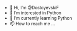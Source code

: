 - 👋 Hi, I’m @DostoyevskiF
- 👀 I’m interested in Python
- 🌱 I’m currently learning Python
- 📫 How to reach me ...

<!---
DostoyevskiF/DostoyevskiF is a ✨ special ✨ repository because its `README.md` (this file) appears on your GitHub profile.
You can click the Preview link to take a look at your changes.
--->
